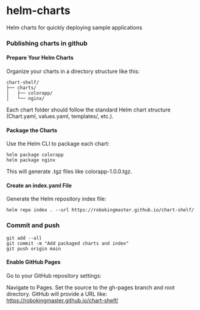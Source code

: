 # helm-charts
Helm charts for quickly deploying sample applications

### Publishing charts in github

#### Prepare Your Helm Charts
Organize your charts in a directory structure like this:
```
chart-shelf/
├── charts/
│   ├── colorapp/
│   └── nginx/
```
Each chart folder should follow the standard Helm chart structure (Chart.yaml, values.yaml, templates/, etc.).

#### Package the Charts
Use the Helm CLI to package each chart:

```
helm package colorapp
helm package nginx
```
This will generate .tgz files like colorapp-1.0.0.tgz.

#### Create an index.yaml File
Generate the Helm repository index file:
```
helm repo index . --url https://robokingmaster.github.io/chart-shelf/
```

### Commit and push
```
git add --all
git commit -m "Add packaged charts and index"
git push origin main
```

#### Enable GitHub Pages
Go to your GitHub repository settings:

Navigate to Pages.
Set the source to the gh-pages branch and root directory.
GitHub will provide a URL like:
https://robokingmaster.github.io/chart-shelf/

